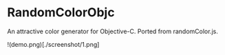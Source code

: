 # RandomColorObjc
An attractive color generator for Objective-C. Ported from randomColor.js.

!(demo.png)[./screenshot/1.png]
